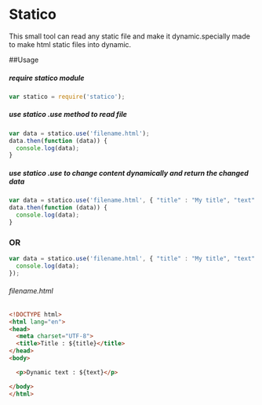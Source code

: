 # Statico
This small tool can read any static file and make it dynamic.specially made to make html static files into dynamic.

##Usage

##### require statico module

```javascript
var statico = require('statico');
```

##### use statico .use method to read file

```javascript
var data = statico.use('filename.html');
data.then(function (data)) {
  console.log(data);
}
```

##### use statico .use to change content dynamically and return the changed data

```javascript
var data = statico.use('filename.html', { "title" : "My title", "text" : "this is the text" });
data.then(function (data)) {
  console.log(data);
}
```

### OR

```javascript
var data = statico.use('filename.html', { "title" : "My title", "text" : "this is the text" }, function (data) {
  console.log(data);
});
```

###### filename.html

```html
<!DOCTYPE html>
<html lang="en">
<head>
  <meta charset="UTF-8">
  <title>Title : ${title}</title>
</head>
<body>

  <p>Dynamic text : ${text}</p>

</body>
</html>
```
